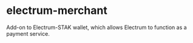 # electrum-merchant
Add-on to Electrum-STAK wallet, which allows Electrum to function as a payment service.
